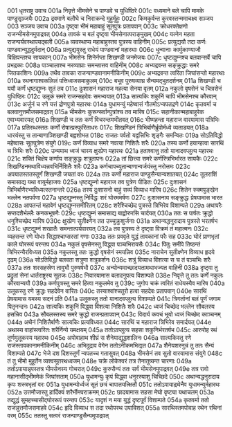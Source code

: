 001  धृतराष्ट्र उवाच
001a निवृत्ते भीमसेने च पाण्डवे च युधिष्ठिरे
001c वध्यमाने बले चापि मामके पाण्डुसृञ्जयैः
002a द्रवमाणे बलौघे च निराक्रन्दे मुहुर्मुहुः
002c किमकुर्वन्त कुरवस्तन्ममाचक्ष्व सञ्जय
003  सञ्जय उवाच
003a दृष्ट्वा भीमं महाबाहुं सूतपुत्रः प्रतापवान्
003c क्रोधरक्तेक्षणो राजन्भीमसेनमुपाद्रवत्
004a तावकं च बलं दृष्ट्वा भीमसेनात्पराङ्मुखम्
004c यत्नेन महता राजन्पर्यवस्थापयद्बली
005a व्यवस्थाप्य महाबाहुस्तव पुत्रस्य वाहिनीम्
005c प्रत्युद्ययौ तदा कर्णः पाण्डवान्युद्धदुर्मदान्
006a प्रत्युद्ययुस्तु राधेयं पाण्डवानां महारथाः
006c धुन्वानाः कार्मुकाण्याजौ विक्षिपन्तश्च सायकान्
007a भीमसेनः शिनेर्नप्ता शिखण्डी जनमेजयः
007c धृष्टद्युम्नश्च बलवान्सर्वे चापि प्रभद्रकाः
008a पाञ्चालाश्च नरव्याघ्राः समन्तात्तव वाहिनीम्
008c अभ्यद्रवन्त सङ्क्रुद्धाः समरे जितकाशिनः
009a तथैव तावका राजन्पाण्डवानामनीकिनीम्
009c अभ्यद्रवन्त त्वरिता जिघांसन्तो महारथाः
010a रथनागाश्वकलिलं पत्तिध्वजसमाकुलम्
010c बभूव पुरुषव्याघ्र सैन्यमद्भुतदर्शनम्
011a शिखण्डी च ययौ कर्णं धृष्टद्युम्नः सुतं तव
011c दुःशासनं महाराज महत्या सेनया वृतम्
012a नकुलो वृषसेनं च चित्रसेनं युधिष्ठिरः
012c उलूकं समरे राजन्सहदेवः समभ्ययात्
013a सात्यकिः शकुनिं चापि भीमसेनश्च कौरवान्
013c अर्जुनं च रणे यत्तं द्रोणपुत्रो महारथः
014a युधामन्युं महेष्वासं गौतमोऽभ्यपतद्रणे
014c कृतवर्मा च बलवानुत्तमौजसमाद्रवत्
015a भीमसेनः कुरून्सर्वान्पुत्रांश्च तव मारिष
015c सहानीकान्महाबाहुरेक एवाभ्यवारयत्
016a शिखण्डी च ततः कर्णं विचरन्तमभीतवत्
016c भीष्महन्ता महाराज वारयामास पत्रिभिः
017a प्रतिरब्धस्ततः कर्णो रोषात्प्रस्फुरिताधरः
017c शिखण्डिनं त्रिभिर्बाणैर्भ्रुवोर्मध्ये व्यताडयत्
018a धारयंस्तु स तान्बाणाञ्शिखण्डी बह्वशोभत
018c राजतः पर्वतो यद्वत्त्रिभिः शृङ्गैः समन्वितः
019a सोऽतिविद्धो महेष्वासः सूतपुत्रेण संयुगे
019c कर्णं विव्याध समरे नवत्या निशितैः शरैः
020a तस्य कर्णो हयान्हत्वा सारथिं च त्रिभिः शरैः
020c उन्ममाथ ध्वजं चास्य क्षुरप्रेण महारथः
021a हताश्वात्तु ततो यानादवप्लुत्य महारथः
021c शक्तिं चिक्षेप कर्णाय सङ्क्रुद्धः शत्रुतापनः
022a तां छित्त्वा समरे कर्णस्त्रिभिर्भारत सायकैः
022c शिखण्डिनमथाविध्यन्नवभिर्निशितैः शरैः
023a कर्णचापच्युतान्बाणान्वर्जयंस्तु नरोत्तमः
023c अपयातस्ततस्तूर्णं शिखण्डी जयतां वरः
024a ततः कर्णो महाराज पाण्डुसैन्यान्यशातयत्
024c तूलराशिं समासाद्य यथा वायुर्महाजवः
025a धृष्टद्युम्नो महाराज तव पुत्रेण पीडितः
025c दुःशासनं त्रिभिर्बाणैरभ्यविध्यत्स्तनान्तरे
026a तस्य दुःशासनो बाहुं सव्यं विव्याध मारिष
026c शितेन रुक्मपुङ्खेन भल्लेन नतपर्वणा
027a धृष्टद्युम्नस्तु निर्विद्धः शरं घोरममर्षणः
027c दुःशासनाय सङ्क्रुद्धः प्रेषयामास भारत
028a आपतन्तं महावेगं धृष्टद्युम्नसमीरितम्
028c शरैश्चिच्छेद पुत्रस्ते त्रिभिरेव विशाम्पते
029a अथापरैः सप्तदशैर्भल्लैः कनकभूषणैः
029c धृष्टद्युम्नं समासाद्य बाह्वोरुरसि चार्दयत्
030a ततः स पार्षतः क्रुद्धो धनुश्चिच्छेद मारिष
030c क्षुरप्रेण सुतीक्ष्णेन तत उच्चुक्रुशुर्जनाः
031a अथान्यद्धनुरादाय पुत्रस्ते भरतर्षभ
031c धृष्टद्युम्नं शरव्रातैः समन्तात्पर्यवारयत्
032a तव पुत्रस्य ते दृष्ट्वा विक्रमं तं महात्मनः
032c व्यहसन्त रणे योधाः सिद्धाश्चाप्सरसां गणाः
033a ततः प्रववृते युद्धं तावकानां परैः सह
033c घोरं प्राणभृतां काले घोररूपं परन्तप
034a नकुलं वृषसेनस्तु विद्ध्वा पञ्चभिरायसैः
034c पितुः समीपे तिष्ठन्तं त्रिभिरन्यैरविध्यत
035a नकुलस्तु ततः क्रुद्धो वृषसेनं स्मयन्निव
035c नाराचेन सुतीक्ष्णेन विव्याध हृदये दृढम्
036a सोऽतिविद्धो बलवता शत्रुणा शत्रुकर्शनः
036c शत्रुं विव्याध विंशत्या स च तं पञ्चभिः शरैः
037a ततः शरसहस्रेण तावुभौ पुरुषर्षभौ
037c अन्योन्यमाच्छादयतामथाभज्यत वाहिनी
038a दृष्ट्वा तु प्रद्रुतां सेनां धार्तराष्ट्रस्य सूतजः
038c निवारयामास बलादनुपत्य विशाम्पते
038e निवृत्ते तु ततः कर्णे नकुलः कौरवान्ययौ
039a कर्णपुत्रस्तु समरे हित्वा नकुलमेव तु
039c जुगोप चक्रं त्वरितं राधेयस्यैव मारिष
040a उलूकस्तु रणे क्रुद्धः सहदेवेन वारितः
040c तस्याश्वांश्चतुरो हत्वा सहदेवः प्रतापवान्
040e सारथिं प्रेषयामास यमस्य सदनं प्रति
041a उलूकस्तु ततो यानादवप्लुत्य विशाम्पते
041c त्रिगर्तानां बलं पूर्णं जगाम पितृनन्दनः
042a सात्यकिः शकुनिं विद्ध्वा विंशत्या निशितैः शरैः
042c ध्वजं चिच्छेद भल्लेन सौबलस्य हसन्निव
043a सौबलस्तस्य समरे क्रुद्धो राजन्प्रतापवान्
043c विदार्य कवचं भूयो ध्वजं चिच्छेद काञ्चनम्
044a अथैनं निशितैर्बाणैः सात्यकिः प्रत्यविध्यत
044c सारथिं च महाराज त्रिभिरेव समार्दयत्
044e अथास्य वाहांस्त्वरितः शरैर्निन्ये यमक्षयम्
045a ततोऽवप्लुत्य सहसा शकुनिर्भरतर्षभ
045c आरुरोह रथं तूर्णमुलूकस्य महारथः
045e अपोवाहाथ शीघ्रं स शैनेयाद्युद्धशालिनः
046a सात्यकिस्तु रणे राजंस्तावकानामनीकिनीम्
046c अभिदुद्राव वेगेन ततोऽनीकमभिद्यत
047a शैनेयशरनुन्नं तु ततः सैन्यं विशाम्पते
047c भेजे दश दिशस्तूर्णं न्यपतच्च गतासुवत्
048a भीमसेनं तव सुतो वारयामास संयुगे
048c तं तु भीमो मुहूर्तेन व्यश्वसूतरथध्वजम्
048e चक्रे लोकेश्वरं तत्र तेनातुष्यन्त चारणाः
049a ततोऽपायान्नृपस्तत्र भीमसेनस्य गोचरात्
049c कुरुसैन्यं ततः सर्वं भीमसेनमुपाद्रवत्
049e तत्र रावो महानासीद्भीममेकं जिघांसताम्
050a युधामन्युः कृपं विद्ध्वा धनुरस्याशु चिच्छिदे
050c अथान्यद्धनुरादाय कृपः शस्त्रभृतां वरः
051a युधामन्योर्ध्वजं सूतं छत्रं चापातयत्क्षितौ
051c ततोऽपायाद्रथेनैव युधामन्युर्महारथः
052a उत्तमौजास्तु हार्दिक्यं शरैर्भीमपराक्रमम्
052c छादयामास सहसा मेघो वृष्ट्या यथाचलम्
053a तद्युद्धं सुमहच्चासीद्घोररूपं परन्तप
053c यादृशं न मया युद्धं दृष्टपूर्वं विशाम्पते
054a कृतवर्मा ततो राजन्नुत्तमौजसमाहवे
054c हृदि विव्याध स तदा रथोपस्थ उपाविशत्
055a सारथिस्तमपोवाह रथेन रथिनां वरम्
055c ततस्तु सत्वरं राजन्पाण्डुसैन्यमुपाद्रवत्

